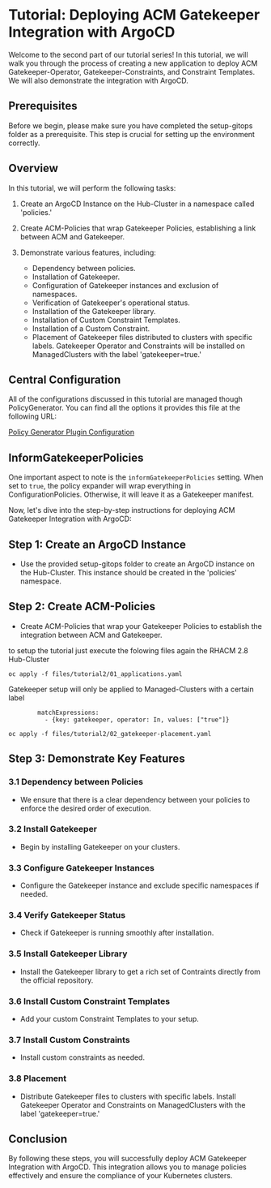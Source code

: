 # Tutorial: Deploying ACM Gatekeeper Integration with ArgoCD

Welcome to the second part of our tutorial series! In this tutorial, we will walk you through the process of creating a new application to deploy ACM Gatekeeper-Operator, Gatekeeper-Constraints, and Constraint Templates. We will also demonstrate the integration with ArgoCD.

## Prerequisites

Before we begin, please make sure you have completed the setup-gitops folder as a prerequisite. This step is crucial for setting up the environment correctly.

## Overview

In this tutorial, we will perform the following tasks:

1. Create an ArgoCD Instance on the Hub-Cluster in a namespace called 'policies.'

2. Create ACM-Policies that wrap Gatekeeper Policies, establishing a link between ACM and Gatekeeper.

3. Demonstrate various features, including:
   - Dependency between policies.
   - Installation of Gatekeeper.
   - Configuration of Gatekeeper instances and exclusion of namespaces.
   - Verification of Gatekeeper's operational status.
   - Installation of the Gatekeeper library.
   - Installation of Custom Constraint Templates.
   - Installation of a Custom Constraint.
   - Placement of Gatekeeper files distributed to clusters with specific labels. Gatekeeper Operator and Constraints will be installed on ManagedClusters with the label 'gatekeeper=true.'

## Central Configuration

All of the configurations discussed in this tutorial are managed though PolicyGenerator. You can find all the options it provides this file at the following URL:

[Policy Generator Plugin Configuration](https://github.com/stolostron/policy-generator-plugin/blob/main/docs/policygenerator-reference.yaml)

## InformGatekeeperPolicies

One important aspect to note is the `informGatekeeperPolicies` setting. When set to `true`, the policy expander will wrap everything in ConfigurationPolicies. Otherwise, it will leave it as a Gatekeeper manifest.

Now, let's dive into the step-by-step instructions for deploying ACM Gatekeeper Integration with ArgoCD:

## Step 1: Create an ArgoCD Instance

- Use the provided setup-gitops folder to create an ArgoCD instance on the Hub-Cluster. This instance should be created in the 'policies' namespace.

## Step 2: Create ACM-Policies

- Create ACM-Policies that wrap your Gatekeeper Policies to establish the integration between ACM and Gatekeeper.


to setup the tutorial just execute the folowing files again the RHACM 2.8 Hub-Cluster

```
oc apply -f files/tutorial2/01_applications.yaml
```


Gatekeeper setup will only be applied to Managed-Clusters with a certain label

```
        matchExpressions:
          - {key: gatekeeper, operator: In, values: ["true"]}
```

```
oc apply -f files/tutorial2/02_gatekeeper-placement.yaml
```


## Step 3: Demonstrate Key Features

### 3.1 Dependency between Policies

- We ensure that there is a clear dependency between your policies to enforce the desired order of execution.

### 3.2 Install Gatekeeper

- Begin by installing Gatekeeper on your clusters.

### 3.3 Configure Gatekeeper Instances

- Configure the  Gatekeeper instance and exclude specific namespaces if needed.

### 3.4 Verify Gatekeeper Status

- Check if Gatekeeper is running smoothly after installation.

### 3.5 Install Gatekeeper Library

- Install the Gatekeeper library to get a rich set of Contraints directly from the official repository. 

### 3.6 Install Custom Constraint Templates

- Add your custom Constraint Templates to your setup.

### 3.7 Install Custom Constraints

- Install custom constraints as needed.

### 3.8 Placement

- Distribute Gatekeeper files to clusters with specific labels. Install Gatekeeper Operator and Constraints on ManagedClusters with the label 'gatekeeper=true.'

## Conclusion

By following these steps, you will successfully deploy ACM Gatekeeper Integration with ArgoCD. This integration allows you to manage policies effectively and ensure the compliance of your Kubernetes clusters.


